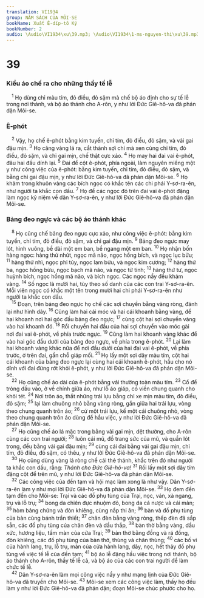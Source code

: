 ```yaml
---
translation: VI1934
group: NĂM SÁCH CỦA MÔI-SE
bookName: Xuất Ê-díp-tô Ký 
bookNumber: 2
audio: \Audio\VI1934\xu\39.mp3; \Audio\VI1934\1-ms-nguyen-thi\xu\39.mp3
---
```


<div class="title"><h1>39</h1><h3>Kiểu áo chế ra cho những thầy tế lễ</h3></div>
<span class="verse xu_39_1"> <sup>1</sup> Họ dùng chỉ màu tím, đỏ điều, đỏ sặm mà chế bộ áo định cho sự tế lễ trong nơi thánh, và bộ áo thánh cho A-rôn, y như lời Đức Giê-hô-va đã phán dặn Môi-se. <br/></span>
<div class="title"><h3>Ê-phót</h3></div>
<span class="verse xu_39_2"> <sup>2</sup> Vậy, họ chế ê-phót bằng kim tuyến, chỉ tím, đỏ điều, đỏ sặm, và vải gai đậu mịn. </span>
<span class="verse xu_39_3"><sup>3</sup> Họ căng vàng lá ra, cắt thành sợi chỉ mà xen cùng chỉ tím, đỏ điều, đỏ sặm, và chỉ gai mịn, chế thật cực xảo. </span>
<span class="verse xu_39_4"><sup>4</sup> Họ may hai đai vai ê-phót, đâu hai đầu dính lại. </span>
<span class="verse xu_39_5"><sup>5</sup> Đai để cột ê-phót, phía ngoài, làm nguyên miếng một y như công việc của ê-phót: bằng kim tuyến, chỉ tím, đỏ điều, đỏ sặm, và bằng chỉ gai đậu mịn, y như lời Đức Giê-hô-va đã phán dặn Môi-se. </span>
<span class="verse xu_39_6"><sup>6</sup> Họ khảm trong khuôn vàng các bích ngọc có khắc tên các chi phái Y-sơ-ra-ên, như người ta khắc con dấu. </span>
<span class="verse xu_39_7"><sup>7</sup> Họ để các ngọc đó trên đai vai ê-phót đặng làm ngọc kỷ niệm về dân Y-sơ-ra-ên, y như lời Đức Giê-hô-va đã phán dặn Môi-se. <br/></span>
<div class="title"><h3>Bảng đeo ngực và các bộ áo thánh khác</h3></div>
<span class="verse xu_39_8"> <sup>8</sup> Họ cũng chế bảng đeo ngực cực xảo, như công việc ê-phót: bằng kim tuyến, chỉ tím, đỏ điều, đỏ sặm, và chỉ gai đậu mịn. </span>
<span class="verse xu_39_9"><sup>9</sup> Bảng đeo ngực may lót, hình vuông, bề dài một em ban, bề ngang một em ban. </span>
<span class="verse xu_39_10"><sup>10</sup> Họ nhận bốn hàng ngọc: hàng thứ nhứt, ngọc mã não, ngọc hồng bích, và ngọc lục bửu; </span>
<span class="verse xu_39_11"><sup>11</sup> hàng thứ nhì, ngọc phỉ túy, ngọc lam bửu, và ngọc kim cương; </span>
<span class="verse xu_39_12"><sup>12</sup> hàng thứ ba, ngọc hồng bửu, ngọc bạch mã não, và ngọc tử tinh; </span>
<span class="verse xu_39_13"><sup>13</sup> hàng thứ tư, ngọc huỳnh bích, ngọc hồng mã não, và bích ngọc. Các ngọc nầy đều khảm vàng. </span>
<span class="verse xu_39_14"><sup>14</sup> Số ngọc là mười hai, tùy theo số danh của các con trai Y-sơ-ra-ên. Mỗi viên ngọc có khắc một tên trong mười hai chi phái Y-sơ-ra-ên như người ta khắc con dấu. <br/></span>
<span class="verse xu_39_15"> <sup>15</sup> Đoạn, trên bảng đeo ngực họ chế các sợi chuyền bằng vàng ròng, đánh lại như hình dây. </span>
<span class="verse xu_39_16"><sup>16</sup> Cũng làm hai cái móc và hai cái khoanh bằng vàng, để hai khoanh nơi hai góc đầu bảng đeo ngực; </span>
<span class="verse xu_39_17"><sup>17</sup> cùng cột hai sợi chuyền vàng vào hai khoanh đó. </span>
<span class="verse xu_39_18"><sup>18</sup> Rồi chuyền hai đầu của hai sợi chuyền vào móc gài nơi đai vai ê-phót, về phía trước ngực. </span>
<span class="verse xu_39_19"><sup>19</sup> Cũng làm hai khoanh vàng khác để vào hai góc đầu dưới của bảng đeo ngực, về phía trong ê-phót. </span>
<span class="verse xu_39_20"><sup>20</sup> Lại làm hai khoanh vàng khác nữa để nơi đầu dưới của hai đai vai ê-phót, về phía trước, ở trên đai, gần chỗ giáp mối. </span>
<span class="verse xu_39_21"><sup>21</sup> Họ lấy một sợi dây màu tím, cột hai cái khoanh của bảng đeo ngực lại cùng hai cái khoanh ê-phót, hầu cho nó dính với đai đừng rớt khỏi ê-phót, y như lời Đức Giê-hô-va đã phán dặn Môi-se. <br/></span>
<span class="verse xu_39_22"> <sup>22</sup> Họ cũng chế áo dài của ê-phót bằng vải thường toàn màu tím. </span>
<span class="verse xu_39_23"><sup>23</sup> Cổ để tròng đầu vào, ở về chính giữa áo, như lỗ áo giáp, có viền chung quanh cho khỏi tét. </span>
<span class="verse xu_39_24"><sup>24</sup> Nơi trôn áo, thắt những trái lựu bằng chỉ xe mịn màu tím, đỏ điều, đỏ sặm; </span>
<span class="verse xu_39_25"><sup>25</sup> lại làm chuông nhỏ bằng vàng ròng, gắn giữa hai trái lựu, vòng theo chung quanh trôn áo; </span>
<span class="verse xu_39_26"><sup>26</sup> cứ một trái lựu, kế một cái chuông nhỏ, vòng theo chung quanh trôn áo dùng để hầu việc, y như lời Đức Giê-hô-va đã phán dặn Môi-se. <br/></span>
<span class="verse xu_39_27"> <sup>27</sup> Họ cũng chế áo lá mặc trong bằng vải gai mịn, dệt thường, cho A-rôn cùng các con trai người; </span>
<span class="verse xu_39_28"><sup>28</sup> luôn cái mũ, đồ trang sức của mũ, và quần lót trong, đều bằng vải gai đậu mịn; </span>
<span class="verse xu_39_29"><sup>29</sup> cùng cái đai bằng vải gai đậu mịn, chỉ tím, đỏ điều, đỏ sặm, có thêu, y như lời Đức Giê-hô-va đã phán dặn Môi-se. <br/></span>
<span class="verse xu_39_30"> <sup>30</sup> Họ cũng dùng vàng lá ròng chế cái thẻ thánh, khắc trên đó như người ta khắc con dấu, rằng: <i>Thánh cho Đức Giê-hô-va!</i></span>
<span class="verse xu_39_31"><sup>31</sup> Rồi lấy một sợi dây tím đặng cột để trên mũ, y như lời Đức Giê-hô-va đã phán dặn Môi-se. <br/></span>
<span class="verse xu_39_32"> <sup>32</sup> Các công việc của đền tạm và hội mạc làm xong là như vậy. Dân Y-sơ-ra-ên làm y như mọi lời Đức Giê-hô-va đã phán dặn Môi-se. </span>
<span class="verse xu_39_33"><sup>33</sup> Họ đem đền tạm đến cho Môi-se: Trại và các đồ phụ tùng của Trại, nọc, ván, xà ngang, trụ và lỗ trụ; </span>
<span class="verse xu_39_34"><sup>34</sup> bong da chiên đực nhuộm đỏ, bong da cá nược và cái màn; </span>
<span class="verse xu_39_35"><sup>35</sup> hòm bảng chứng và đòn khiêng, cùng nắp thi ân; </span>
<span class="verse xu_39_36"><sup>36</sup> bàn và đồ phụ tùng của bàn cùng bánh trần thiết; </span>
<span class="verse xu_39_37"><sup>37</sup> chân đèn bằng vàng ròng, thếp đèn đã sắp sẵn, các đồ phụ tùng của chân đèn và dầu thắp, </span>
<span class="verse xu_39_38"><sup>38</sup> bàn thờ bằng vàng, dầu xức, hương liệu, tấm màn của cửa Trại; </span>
<span class="verse xu_39_39"><sup>39</sup> bàn thờ bằng đồng và rá đồng, đòn khiêng, các đồ phụ tùng của bàn thờ, thùng và chân thùng; </span>
<span class="verse xu_39_40"><sup>40</sup> các bố vi của hành lang, trụ, lỗ trụ, màn của cửa hành lang, dây, nọc, hết thảy đồ phụ tùng về việc tế lễ của đền tạm; </span>
<span class="verse xu_39_41"><sup>41</sup> bộ áo lễ đặng hầu việc trong nơi thánh, bộ áo thánh cho A-rôn, thầy tế lễ cả, và bộ áo của các con trai người để làm chức tế lễ. <br/></span>
<span class="verse xu_39_42"> <sup>42</sup> Dân Y-sơ-ra-ên làm mọi công việc nầy y như mạng lịnh của Đức Giê-hô-va đã truyền cho Môi-se. </span>
<span class="verse xu_39_43"><sup>43</sup> Môi-se xem các công việc làm, thấy họ đều làm y như lời Đức Giê-hô-va đã phán dặn; đoạn Môi-se chúc phước cho họ. <br/></span>
